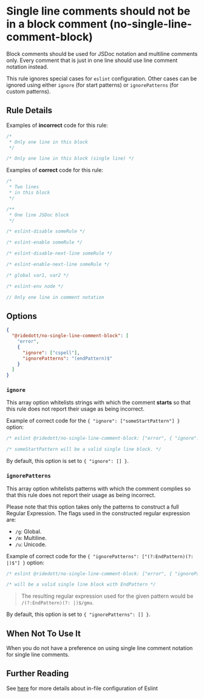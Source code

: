# Single line comments should not be in a block comment (no-single-line-comment-block)

Block comments should be used for JSDoc notation and multiline comments only.
Every comment that is just in one line should use line comment notation instead.

This rule ignores special cases for `eslint` configuration. Other cases can be
ignored using either `ignore` (for start patterns) or `ignorePatterns` (for
custom patterns).

## Rule Details

Examples of **incorrect** code for this rule:

```js
/*
 * Only one line in this block
 */

/* Only one line in this block (single line) */
```

Examples of **correct** code for this rule:

```js
/*
 * Two lines
 * in this block
 */

/**
 * One line JSDoc block
 */

/* eslint-disable someRule */

/* eslint-enable someRule */

/* eslint-disable-next-line someRule */

/* eslint-enable-next-line someRule */

/* global var1, var2 */

/* eslint-env node */

// Only one line in comment notation
```

## Options

```JSON
{
  "@ridedott/no-single-line-comment-block": [
    "error",
    {
      "ignore": ["cspell"],
      "ignorePatterns": "(endPattern)$"
    }
  ]
}
```

### `ignore`

This array option whitelists strings with which the comment **starts** so that
this rule does not report their usage as being incorrect.

Example of correct code for the `{ "ignore": ["someStartPattern"] }` option:

```js
/* eslint @ridedott/no-single-line-comment-block: ["error", { "ignore": ["someStartPattern"] }] */

/* someStartPattern will be a valid single line block. */
```

By default, this option is set to `{ "ignore": [] }`.

### `ignorePatterns`

This array option whitelists patterns with which the comment complies so that
this rule does not report their usage as being incorrect.

Please note that this option takes only the patterns to construct a full Regular
Expression. The flags used in the constructed regular expression are:

- `/g`: Global.
- `/m`: Multiline.
- `/u`: Unicode.

Example of correct code for the
`{ "ignorePatterns": ["(?:EndPattern)(?: |)$"] }` option:

```js
/* eslint @ridedott/no-single-line-comment-block: ["error", { "ignorePatterns": ["(?:EndPattern)(?: |)$"] }] */

/* will be a valid single line block with EndPattern */
```

> The resulting regular expression used for the given pattern would be
> `/(?:EndPattern)(?: |)$/gmu`.

By default, this option is set to `{ "ignorePatterns": [] }`.

## When Not To Use It

When you do not have a preference on using single line comment notation for
single line comments.

## Further Reading

See [here](https://eslint.org/docs/user-guide/configuring) for more details
about in-file configuration of Eslint

